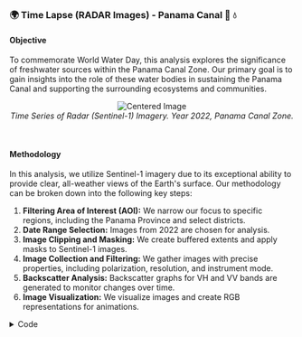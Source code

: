 <h3 id="time-lapse-radar">🌍 Time Lapse (RADAR Images) - Panama Canal 🛶 💧</h3>

<h4>Objective</h4>

<p>To commemorate World Water Day, this analysis explores the significance of freshwater sources within the Panama Canal Zone.
Our primary goal is to gain insights into the role of these water bodies in sustaining the Panama Canal and supporting the surrounding ecosystems and communities.
    <p align="center">
      <img src="./../panama_canal.gif" alt="Centered Image">
      <br>
      <i>Time Series of Radar (Sentinel-1) Imagery. Year 2022, Panama Canal Zone.</i>
      </p>
    <br>
</p>


<h4>Methodology</h4>

<p>In this analysis, we utilize Sentinel-1 imagery due to its exceptional ability to provide clear, all-weather views of the Earth's surface. Our methodology can be broken down into the following key steps:</p>

<ol>
  <li><strong>Filtering Area of Interest (AOI):</strong> We narrow our focus to specific regions, including the Panama Province and select districts.</li>
  
  <li><strong>Date Range Selection:</strong> Images from 2022 are chosen for analysis.</li>
  
  <li><strong>Image Clipping and Masking:</strong> We create buffered extents and apply masks to Sentinel-1 images.</li>
  
  <li><strong>Image Collection and Filtering:</strong> We gather images with precise properties, including polarization, resolution, and instrument mode.</li>
  
  <li><strong>Backscatter Analysis:</strong> Backscatter graphs for VH and VV bands are generated to monitor changes over time.</li>
  
  <li><strong>Image Visualization:</strong> We visualize images and create RGB representations for animations.</li>
</ol>


<details>
  <summary>Code</summary>
``` javascript title="sentinel_1_time_lapse.js" linenums="1"
// Filtering Feature Collection to Area of Interest (AOI)
var GAUL_country_boundaries = ee.FeatureCollection("FAO/GAUL/2015/level2");

var provinces = ee.List(['Panamá', 'Colón'])
var Panama =  GAUL_country_boundaries.filter(ee.Filter.inList('ADM1_NAME', provinces));
print(Panama)

Map.addLayer(Panama, {color: 'green'}, 'Panama Province');
var districts = ee.List(['Arraiján', 'Panamá', 'San Miguelito', 'Colón','Chagres']);
var Panama = Panama.filter(ee.Filter.inList('ADM2_NAME', districts));

Map.addLayer(Panama);


//Parameter: Start and End date for images to be queried
var start = '2022-01-01';
var end = '2022-12-31';
var dateRange = ee.DateRange(start, end); 

// Gets the bounds and create geometry (rectangle around the polygon)
var extent = Panama.geometry().bounds();

//Map.addLayer(extent); // Adds this geometry to the map

// Creating a buffered version of the extent
var buffered_extent = extent.buffer(ee.Number(50000).sqrt().divide(2), 1).bounds();

Map.addLayer(buffered_extent); // Adds this geometry to the map

// Centering the map to our target parcel
Map.centerObject(Panama, 15);

// Function to clip image 
function clip_image(image){
  return image.clip(buffered_extent); 
}

// Function to mask image to certain backscatter signal
function update_s1_mask(image) {
          var edge = image.lt(-30.0);
          var maskedImage = image.mask().and(edge.not());
          return image.updateMask(maskedImage);
        }
        
        

// Getting an image collection of Sentinel-1 GRDH and VV-VH bands
var s1_collection = ee.ImageCollection('COPERNICUS/S1_GRD')
                    .filterDate(dateRange)
                    .filterBounds(buffered_extent)
                    .filter(ee.Filter.listContains('transmitterReceiverPolarisation', 'VV'))
                    .filter(ee.Filter.listContains('transmitterReceiverPolarisation', 'VH'))
                    .filter(ee.Filter.eq('resolution_meters', 10))
                    .filter(ee.Filter.eq('instrumentMode', 'IW'))
                    .map(update_s1_mask);
                    
var s1_collection_ = s1_collection.select(['VV', 'VH']);

// Dividing the collection according to Orbits (Ascending or Descending)
var desc = s1_collection_.filter(ee.Filter.eq('orbitProperties_pass', 'DESCENDING'));
var asc = s1_collection_.filter(ee.Filter.eq('orbitProperties_pass', 'ASCENDING'));

// Checking out how many images are in every batch (ascending, descending)
print('descending tiles ', desc.size());
print('ascending tiles ', asc.size());


// Create backscatter (dB) graph for VH and VV bands of Sentinel-1
var chart =
    ui.Chart.image
        .series({
          imageCollection: desc,
          region: Panama,
          reducer: ee.Reducer.median(),
          scale: 500,
          xProperty: 'system:time_start'
        })
        .setSeriesNames([])
        .setOptions({
          title: 'Median dB for parcel: ' + "Panama_Canal_Zone",
          hAxis: {title: 'Date', titleTextStyle: {italic: false, bold: true}},
          vAxis: {
            title: 'Backscatter (dB)',
            titleTextStyle: {italic: false, bold: true}
          },
          lineWidth: 5,
          colors: ['#00FF7F', '#3CB371'],
          curveType: 'function'
        });
print(chart);

// Paint the edges with different colors and widths.
var empty = ee.Image().byte();

var outlines = empty.paint({
  featureCollection: Panama,
  width: 'NNH'
});

var palette = ['#FFFF00'];

// Adding every image of the image collection on the Map
var s1_vis_params = {bands: ["VV","VH","VV"],
                        min: -25, 
                        max: 5, 
                        gamma:1, 
                        opacity:1};
                        
function addImage(image) { 
  var id = image.id;
  var image_ = ee.Image(image.id);
  Map.addLayer(image_, s1_vis_params, 
                        id)}
  asc.evaluate(function(asc) {  // use map on client-side
  asc.features.map(addImage);
  Map.addLayer(outlines, {palette: palette, max: 14}, 'Panama');
});

// Create RGB visualization images for use as animation frames.
var rgbVis = asc.map(function(img) {
  return img.visualize(s1_vis_params).clip(buffered_extent);
});

//Create an animated GIF
// Define GIF visualization parameters.
var gifParams = {
  'region': buffered_extent,
  'dimensions': 1100,
  'crs': 'EPSG:4326',
  'framesPerSecond': 5
};

// Print the GIF URL to the console.
print(rgbVis.getVideoThumbURL(gifParams));

// Render the GIF animation in the console.
print(ui.Thumbnail(rgbVis, gifParams));
```
</details>